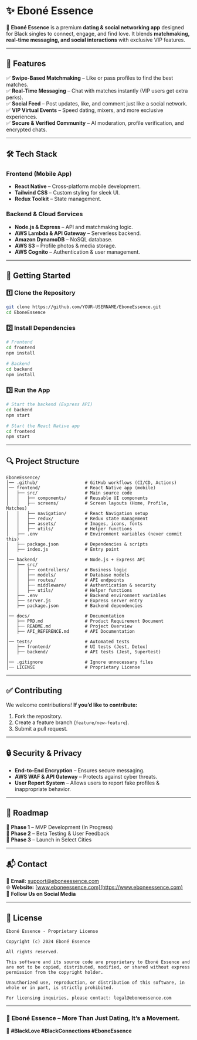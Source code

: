 # ✨ Eboné Essence

🚀 **Eboné Essence** is a premium **dating & social networking app** designed for Black singles to connect, engage, and find love. It blends **matchmaking, real-time messaging, and social interactions** with exclusive VIP features.

---

## 📌 Features

✅ **Swipe-Based Matchmaking** – Like or pass profiles to find the best matches.  
✅ **Real-Time Messaging** – Chat with matches instantly (VIP users get extra perks).  
✅ **Social Feed** – Post updates, like, and comment just like a social network.  
✅ **VIP Virtual Events** – Speed dating, mixers, and more exclusive experiences.  
✅ **Secure & Verified Community** – AI moderation, profile verification, and encrypted chats.

---

## 🛠️ Tech Stack

### **Frontend (Mobile App)**

- **React Native** – Cross-platform mobile development.
- **Tailwind CSS** – Custom styling for sleek UI.
- **Redux Toolkit** – State management.

### **Backend & Cloud Services**

- **Node.js & Express** – API and matchmaking logic.
- **AWS Lambda & API Gateway** – Serverless backend.
- **Amazon DynamoDB** – NoSQL database.
- **AWS S3** – Profile photos & media storage.
- **AWS Cognito** – Authentication & user management.

---

## 🚀 Getting Started

### **1️⃣ Clone the Repository**

```bash
git clone https://github.com/YOUR-USERNAME/EboneEssence.git
cd EboneEssence
```

### **2️⃣ Install Dependencies**

```bash
# Frontend
cd frontend
npm install

# Backend
cd backend
npm install
```

### **3️⃣ Run the App**

```bash
# Start the backend (Express API)
cd backend
npm start

# Start the React Native app
cd frontend
npm start
```

---

## 🔍 Project Structure

```
EboneEssence/
│── .github/                  # GitHub workflows (CI/CD, Actions)
│── frontend/                 # React Native app (mobile)
│   ├── src/                  # Main source code
│   │   ├── components/       # Reusable UI components
│   │   ├── screens/          # Screen layouts (Home, Profile, Matches)
│   │   ├── navigation/       # React Navigation setup
│   │   ├── redux/            # Redux state management
│   │   ├── assets/           # Images, icons, fonts
│   │   ├── utils/            # Helper functions
│   ├── .env                  # Environment variables (never commit this)
│   ├── package.json          # Dependencies & scripts
│   ├── index.js              # Entry point
│
│── backend/                  # Node.js + Express API
│   ├── src/
│   │   ├── controllers/      # Business logic
│   │   ├── models/           # Database models
│   │   ├── routes/           # API endpoints
│   │   ├── middleware/       # Authentication & security
│   │   ├── utils/            # Helper functions
│   ├── .env                  # Backend environment variables
│   ├── server.js             # Express server entry
│   ├── package.json          # Backend dependencies
│
│── docs/                     # Documentation
│   ├── PRD.md                # Product Requirement Document
│   ├── README.md             # Project Overview
│   ├── API_REFERENCE.md      # API Documentation
│
│── tests/                    # Automated tests
│   ├── frontend/             # UI tests (Jest, Detox)
│   ├── backend/              # API tests (Jest, Supertest)
│
│── .gitignore                # Ignore unnecessary files
│── LICENSE                   # Proprietary License
```

---

## ✅ Contributing

We welcome contributions! **If you’d like to contribute:**

1. Fork the repository.
2. Create a feature branch (`feature/new-feature`).
3. Submit a pull request.

---

## 🔒 Security & Privacy

- **End-to-End Encryption** – Ensures secure messaging.
- **AWS WAF & API Gateway** – Protects against cyber threats.
- **User Report System** – Allows users to report fake profiles & inappropriate behavior.

---

## 📅 Roadmap

🚀 **Phase 1** – MVP Development (In Progress)  
🚀 **Phase 2** – Beta Testing & User Feedback  
🚀 **Phase 3** – Launch in Select Cities

---

## 📬 Contact

📩 **Email:** support@eboneessence.com  
🌐 **Website:** [www.eboneessence.com](https://www.eboneessence.com)  
📱 **Follow Us on Social Media**

---

## 📜 License

```
Eboné Essence - Proprietary License

Copyright (c) 2024 Eboné Essence

All rights reserved.

This software and its source code are proprietary to Eboné Essence and are not to be copied, distributed, modified, or shared without express permission from the copyright holder.

Unauthorized use, reproduction, or distribution of this software, in whole or in part, is strictly prohibited.

For licensing inquiries, please contact: legal@eboneessence.com
```

---

### 🎉 **Eboné Essence – More Than Just Dating, It’s a Movement.**

💙 **#BlackLove #BlackConnections #EboneEssence**
